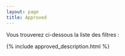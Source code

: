 ```yaml
---
layout: page
title: Approved
---
```


Vous trouverez ci-dessous la liste des filtres :

{% include approved_description.html %}

